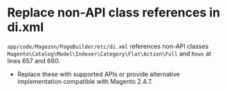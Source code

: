 # Replace non-API class references in di.xml

`app/code/Magezon/PageBuilder/etc/di.xml` references non-API classes `Magento\Catalog\Model\Indexer\Category\Flat\Action\Full` and `Rows` at lines 657 and 660.

- Replace these with supported APIs or provide alternative implementation compatible with Magento 2.4.7.
